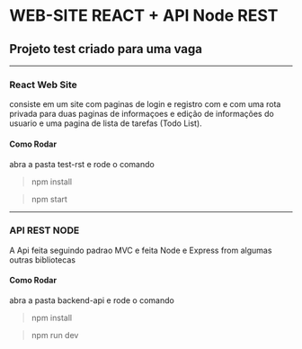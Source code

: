 # WEB-SITE REACT + API Node REST

## Projeto test criado para uma vaga

---

### React Web Site

consiste em um site com paginas de login e registro
com e com uma rota  privada para duas paginas de informaçoes e edição de informações do usuario e uma pagina de lista de tarefas (Todo List).

#### Como Rodar
abra a pasta test-rst e rode o comando

> npm install

> npm start
---

### API REST NODE

A Api feita seguindo padrao MVC e feita Node e Express from
algumas outras bibliotecas 

#### Como Rodar
abra a pasta backend-api e rode o comando

> npm install

> npm run dev
